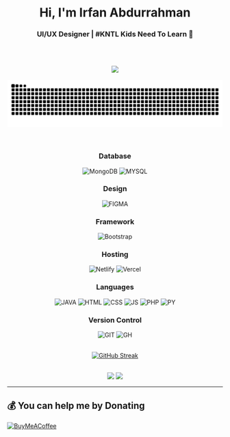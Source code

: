 <h1 align="center">Hi, I'm Irfan Abdurrahman</h1>
<h3 align="center">UI/UX Designer | #KNTL Kids Need To Learn 🐧</h3>

<br><br>

<div align="center">
  <img src="https://user-images.githubusercontent.com/22107794/139580686-887df369-edb8-4bc8-b607-4fbf6d7e4866.gif">

  <br>

  ![snake gif](https://github.com/Erpan1945/home/blob/main/github-contribution-grid-snake-dark.svg)


  <br>

  <h3 align="center">Database</h3>
    <img src="https://img.shields.io/badge/phpmyadmin-blue?style=for-the-badge&logo=phpmyadmin&logoColor=white" alt="MongoDB" />
    <img src="https://img.shields.io/badge/mysql-4479A1.svg?style=for-the-badge&logo=mysql&logoColor=white" alt="MYSQL" />

  <br>

  <h3 align="center">Design</h3>
    <img src="https://img.shields.io/badge/figma-%23F24E1E.svg?style=for-the-badge&logo=figma&logoColor=white   " alt="FIGMA" />

  <br>

  <h3 align="center">Framework</h3>
    <img src="https://img.shields.io/badge/bootstrap-%238511FA.svg?style=for-the-badge&logo=bootstrap&logoColor=white" alt="Bootstrap" />

  <br>

  <h3 align="center">Hosting</h3>
    <img src="https://img.shields.io/badge/netlify-%23000000.svg?style=for-the-badge&logo=netlify&logoColor=#00C7B7" alt="Netlify" />
    <img src="https://img.shields.io/badge/vercel-%23000000.svg?style=for-the-badge&logo=vercel&logoColor=white" alt="Vercel" />

  <br>

  <h3 align="center">Languages</h3>
    <img src="https://img.shields.io/badge/java-%230175C2.svg?style=for-the-badge&logo=openjdk&logoColor=white" alt="JAVA" />
    <img src="https://img.shields.io/badge/html5-%230175C2?style=for-the-badge&logo=html5&logoColor=white" alt="HTML" />
    <img src="https://img.shields.io/badge/css3-%230175C2.svg?style=for-the-badge&logo=css3&logoColor=white" alt="CSS" />
    <img src="https://img.shields.io/badge/javascript-%230175C2?style=for-the-badge&logo=javascript" alt="JS" />
    <img src="https://img.shields.io/badge/php-%230175C2.svg?style=for-the-badge&logo=php&logoColor=white" alt="PHP" />
    <img src="https://img.shields.io/badge/python-%230175C2?style=for-the-badge&logo=python&logoColor=ffdd54" alt="PY" />

  <br>

  <h3 align="center">Version Control</h3>
    <img src="https://img.shields.io/badge/git-%23F05033.svg?style=for-the-badge&logo=git&logoColor=white" alt="GIT" />
    <img src="https://img.shields.io/badge/github-%23121011.svg?style=for-the-badge&logo=github&logoColor=white" alt="GH" />
</div>

<br>

<div align="center">
  
  [![GitHub Streak](https://streak-stats.demolab.com?user=Erpan1945&theme=dark)](https://git.io/streak-stats)
  
</div>

<br>

<div align="center">
  <img src="https://github-readme-stats.vercel.app/api/top-langs/?username=erpan1945&layout=compact&theme=dracula" />
  <img src="https://github-readme-stats.vercel.app/api?username=erpan1945&layout=compact&theme=dracula" />
</div>


---

  ## 💰 You can help me by Donating
  [![BuyMeACoffee](https://img.shields.io/badge/Buy%20Me%20a%20Coffee-ffdd00?style=for-the-badge&logo=buy-me-a-coffee&logoColor=black)](https://saweria.co/yrpan29)

